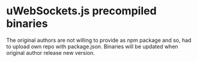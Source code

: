 # uWebSockets.js precompiled binaries
The original authors are not willing to provide as npm package and so, had to upload own repo with package.json. Binaries will be updated when original author release new version.
